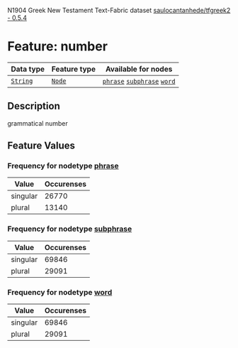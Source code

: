 N1904 Greek New Testament Text-Fabric dataset [saulocantanhede/tfgreek2 - 0.5.4](https://github.com/saulocantanhede/tfgreek2)
# Feature: number
Data type|Feature type|Available for nodes
---|---|---
[`String`](featurebydatatype.md#string)|[`Node`](featurebytype.md#node)| [`phrase`](featurebynodetype.md#phrase)  [`subphrase`](featurebynodetype.md#subphrase)  [`word`](featurebynodetype.md#word) 
## Description
grammatical number
## Feature Values
### Frequency for nodetype [phrase](featurebynodetype.md#phrase)
Value|Occurenses
---|---
singular|26770
plural|13140
### Frequency for nodetype [subphrase](featurebynodetype.md#subphrase)
Value|Occurenses
---|---
singular|69846
plural|29091
### Frequency for nodetype [word](featurebynodetype.md#word)
Value|Occurenses
---|---
singular|69846
plural|29091
